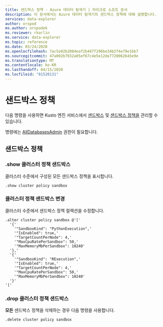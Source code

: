 ```yaml
---
title: 샌드박스 정책 - Azure 데이터 탐색기 | 마이크로 소프트 문서
description: 이 문서에서는 Azure 데이터 탐색기의 샌드박스 정책에 대해 설명합니다.
services: data-explorer
author: orspod
ms.author: orspodek
ms.reviewer: rkarlin
ms.service: data-explorer
ms.topic: reference
ms.date: 03/24/2020
ms.openlocfilehash: 7ac5a92b2084eaf2b447f296be34b2f4e79e1bb7
ms.sourcegitcommit: 47a002b7032a05ef67c4e5e12de7720062645e9e
ms.translationtype: MT
ms.contentlocale: ko-KR
ms.lasthandoff: 04/15/2020
ms.locfileid: "81520131"
---
```

# <a name="sandbox-policy"></a>샌드박스 정책

다음 명령을 사용하면 Kusto 엔진 서비스에서 [샌드박스](../concepts/sandboxes.md) 및 [샌드박스 정책을](sandboxpolicy.md) 관리할 수 있습니다.

명령에는 [AllDatabasesAdmin](access-control/role-based-authorization.md) 권한이 필요합니다.

## <a name="sandbox-policy"></a>샌드박스 정책

### <a name="show-cluster-policy-sandbox"></a>.show 클러스터 정책 샌드박스

클러스터 수준에서 구성된 모든 샌드박스 정책을 표시합니다.

```kusto
.show cluster policy sandbox
```

### <a name="alter-cluster-policy-sandbox"></a>클러스터 정책 샌드박스 변경

클러스터 수준에서 샌드박스 정책 컬렉션을 수정합니다.

```kusto
.alter cluster policy sandbox @'['
  '{'
    '"SandboxKind": "PythonExecution",'
    '"IsEnabled": true,'
    '"TargetCountPerNode": 4,'
    '"MaxCpuRatePerSandbox": 50,'
    '"MaxMemoryMbPerSandbox": 10240'
  '},'
  '{'
    '"SandboxKind": "RExecution",'
    '"IsEnabled": true,'
    '"TargetCountPerNode": 4,'
    '"MaxCpuRatePerSandbox": 50,'
    '"MaxMemoryMbPerSandbox": 10240'
  '}'
']'
```

### <a name="drop-cluster-policy-sandbox"></a>.drop 클러스터 정책 샌드박스

**모든** 샌드박스 정책을 삭제하는 경우 다음 명령을 사용합니다.

```kusto
.delete cluster policy sandbox
```

